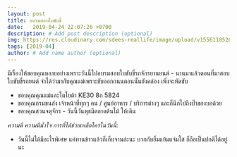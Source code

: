 ```yaml
---
layout: post
title: อบรมสอบใบขับขี่
date:   2019-04-24 22:07:26 +0700
description: # Add post description (optional)
img: https://res.cloudinary.com/sdees-reallife/image/upload/v1556118526/IMG_20190424_220247024.jpg # Add image post (optional)
tags: [2019-04]
author: # Add name author (optional)
---
```

มีเรื่องให้ขอบคุณหลายอย่างเพราะวันนี้ไปอบรมสอบใบขับขี่รถจักรยานยนต์ - นานมาแล้วตอนที่มาสอบใบขับขี่รถยนต์ จำได้ว่ามากับคุณแม่เพราะขับออกถนนตอนนั้นยังคล่อง เพิ่งจะหัดขับ
- ขอบคุณคุณแม่และโตโยต้า KE30 8ก 5824
- ขอบคุณกรมขนส่ง เจ้าหน้าที่ทุกๆ คน / ศูนย์อาหาร / บริการต่างๆ และก็นึกไปถึงป๊าของบอด้วย
- ขอบคุณสวนจตุจักร - วันนี้วันพุธมีตลาดต้นไม้ ให้เดิน <i class="fa fa-child" style="color:plum"></i>

*ความดี ความมีน้ำใจ การที่ได้ช่วยเหลือใครในวันนี้*:
- วันนี้ไม่ได้มีอะไรพิเศษ แค่ทานข้าวแล้วก็เก็บจานล่ะนะ บวกกับยิ้มแย้มแจ่มใส ก็ถือเป็นปกติได้อยู่นะ
